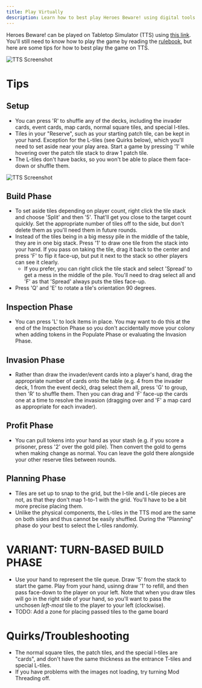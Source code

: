 ```yaml
---
title: Play Virtually
description: Learn how to best play Heroes Beware! using digital tools
---
```

<style type="text/css" rel="stylesheet">
</style>
Heroes Beware! can be played on Tabletop Simulator (TTS) using [this link](https://steamcommunity.com/sharedfiles/filedetails/?id=2926062569).
You'll still need to know how to play the game by reading the [rulebook](rules.html), but here are some tips for how to best play the game on TTS.

![TTS Screenshot](media/images/TTS_Screenshot_2023-02-01_100211.png)

# Tips
## Setup
- You can press 'R' to shuffle any of the decks, including the invader cards, event cards, map cards, normal square tiles, and special I-tiles.
- Tiles in your "Reserve", such as your starting patch tile, can be kept in your hand. Exception for the L-tiles (see Quirks below), which you'll need to set aside near your play area. Start a game by pressing '1' while hovering over the patch tile stack to draw 1 patch tile.
- The L-tiles don't have backs, so you won't be able to place them face-down or shuffle them.


![TTS Screenshot](media/images/TTS_Screenshot_2023-02-01_100336.png)

## Build Phase
- To set aside tiles depending on player count, right click the tile stack and choose 'Split' and then '5'. That'll get you close to the target count quickly. Set the appropriate number of tiles off to the side, but don't delete them as you'll need them in future rounds.
- Instead of the tiles being in a big messy pile in the middle of the table, they are in one big stack. Press '1' to draw one tile from the stack into your hand. If you pass on taking the tile, drag it back to the center and press 'F' to flip it face-up, but put it next to the stack so other players can see it clearly.
  - If you prefer, you can right click the tile stack and select 'Spread' to get a mess in the middle of the pile. You'll need to drag select all and 'F' as that 'Spread' always puts the tiles face-up.
- Press 'Q' and 'E' to rotate a tile's orientation 90 degrees.
## Inspection Phase
- You can press 'L' to lock items in place. You may want to do this at the end of the Inspection Phase so you don't accidentally move your colony when adding tokens in the Populate Phase or evaluating the Invasion Phase.
## Invasion Phase
- Rather than draw the invader/event cards into a player's hand, drag the appropriate number of cards onto the table (e.g. 4 from the invader deck, 1 from the event deck), drag select them all, press 'G' to group, then 'R' to shuffle them. Then you can drag and 'F' face-up the cards one at a time to resolve the invasion (dragging over and 'F' a map card as appropriate for each invader).
## Profit Phase
- You can pull tokens into your hand as your stash (e.g. if you score a prisoner, press '2' over the gold pile). Then convert the gold to gems when making change as normal. You can leave the gold there alongside your other reserve tiles between rounds.
## Planning Phase
- Tiles are set up to snap to the grid, but the I-tile and L-tile pieces are not, as that they don't map 1-to-1 with the grid. You'll have to be a bit more precise placing them.
- Unlike the physical components, the L-tiles in the TTS mod are the same on both sides and thus cannot be easily shuffled. During the "Planning" phase do your best to select the L-tiles randomly.

# VARIANT: TURN-BASED BUILD PHASE
- Use your hand to represent the tile queue. Draw '5' from the stack to start the game. Play from your hand, usinng draw '1' to refill, and then pass face-down to the player on your left. Note that when you draw tiles will go in the right side of your hand, so you'll want to pass the unchosen _left-most_ tile to the player to your left (clockwise).
- TODO: Add a zone for placing passed tiles to the game board

# Quirks/Troubleshooting
- The normal square tiles, the patch tiles, and the special I-tiles are "cards", and don't have the same thickness as the entrance T-tiles and special L-tiles.
- If you have problems with the images not loading, try turning Mod Threading off.
